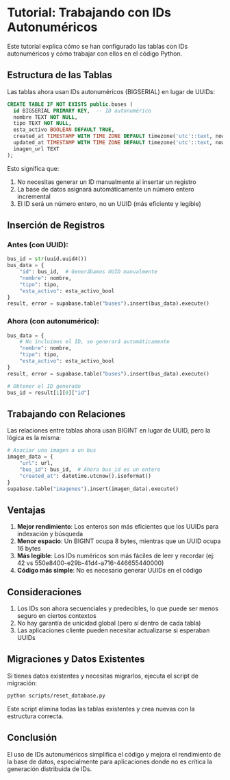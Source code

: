 # Tutorial: Trabajando con IDs Autonuméricos

Este tutorial explica cómo se han configurado las tablas con IDs autonuméricos y cómo trabajar con ellos en el código Python.

## Estructura de las Tablas

Las tablas ahora usan IDs autonuméricos (BIGSERIAL) en lugar de UUIDs:

```sql
CREATE TABLE IF NOT EXISTS public.buses (
  id BIGSERIAL PRIMARY KEY,  -- ID autonumérico
  nombre TEXT NOT NULL,
  tipo TEXT NOT NULL,
  esta_activo BOOLEAN DEFAULT TRUE,
  created_at TIMESTAMP WITH TIME ZONE DEFAULT timezone('utc'::text, now()),
  updated_at TIMESTAMP WITH TIME ZONE DEFAULT timezone('utc'::text, now()),
  imagen_url TEXT
);
```

Esto significa que:

1. No necesitas generar un ID manualmente al insertar un registro
2. La base de datos asignará automáticamente un número entero incremental
3. El ID será un número entero, no un UUID (más eficiente y legible)

## Inserción de Registros

### Antes (con UUID):

```python
bus_id = str(uuid.uuid4())
bus_data = {
    "id": bus_id,  # Generábamos UUID manualmente
    "nombre": nombre,
    "tipo": tipo,
    "esta_activo": esta_activo_bool
}
result, error = supabase.table("buses").insert(bus_data).execute()
```

### Ahora (con autonumérico):

```python
bus_data = {
    # No incluimos el ID, se generará automáticamente
    "nombre": nombre,
    "tipo": tipo,
    "esta_activo": esta_activo_bool
}
result, error = supabase.table("buses").insert(bus_data).execute()

# Obtener el ID generado
bus_id = result[1][0]["id"]
```

## Trabajando con Relaciones

Las relaciones entre tablas ahora usan BIGINT en lugar de UUID, pero la lógica es la misma:

```python
# Asociar una imagen a un bus
imagen_data = {
    "url": url,
    "bus_id": bus_id,  # Ahora bus_id es un entero
    "created_at": datetime.utcnow().isoformat()
}
supabase.table("imagenes").insert(imagen_data).execute()
```

## Ventajas

1. **Mejor rendimiento**: Los enteros son más eficientes que los UUIDs para indexación y búsqueda
2. **Menor espacio**: Un BIGINT ocupa 8 bytes, mientras que un UUID ocupa 16 bytes
3. **Más legible**: Los IDs numéricos son más fáciles de leer y recordar (ej: 42 vs 550e8400-e29b-41d4-a716-446655440000)
4. **Código más simple**: No es necesario generar UUIDs en el código

## Consideraciones

1. Los IDs son ahora secuenciales y predecibles, lo que puede ser menos seguro en ciertos contextos
2. No hay garantía de unicidad global (pero sí dentro de cada tabla)
3. Las aplicaciones cliente pueden necesitar actualizarse si esperaban UUIDs

## Migraciones y Datos Existentes

Si tienes datos existentes y necesitas migrarlos, ejecuta el script de migración:

```bash
python scripts/reset_database.py
```

Este script elimina todas las tablas existentes y crea nuevas con la estructura correcta.

## Conclusión

El uso de IDs autonuméricos simplifica el código y mejora el rendimiento de la base de datos, especialmente para aplicaciones donde no es crítica la generación distribuida de IDs.
